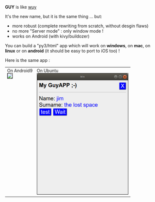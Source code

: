 **GUY** is like [wuy](https://github.com/manatlan/wuy)

It's the new name, but it is the same thing ... but:

* more robust (complete rewriting from scratch, without desgin flaws)
* no more "Server mode" : only window mode !
* works on Android (with kivy/buildozer)

You can build a "py3/html" app which will work on **windows**, on **mac**, on **linux** or on **android** (it should be easy to port to iOS too) !

Here is the same app :
<p align="center">
    <table>
        <tr>
            <td valign="top">
                On Android9<br>
    <img src="https://github.com/manatlan/guy/blob/master/shot_android9.png" width="300" border="1" style="border:1px solid black"/>                
            </td>
            <td valign="top">
                On Ubuntu<br>
<img src="https://github.com/manatlan/guy/blob/master/shot_ubuntu.png" width="300" border="1" style="border:1px solid black"/>            </td>
        </tr>
    </table>

</p>
